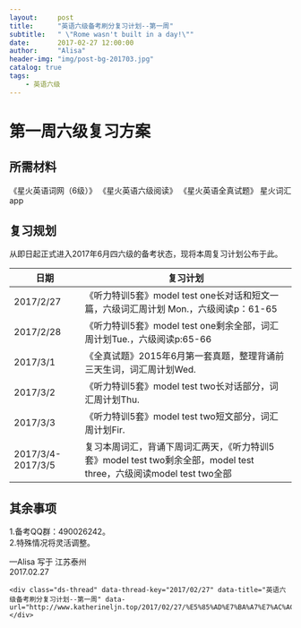 ```yaml
---
layout:     post
title:      "英语六级备考刷分复习计划--第一周"
subtitle:   " \"Rome wasn't built in a day!\""
date:       2017-02-27 12:00:00
author:     "Alisa"
header-img: "img/post-bg-201703.jpg"
catalog: true
tags:
    - 英语六级
---
```


# 第一周六级复习方案

## 所需材料

《星火英语词网（6级）》  《星火英语六级阅读》 《星火英语全真试题》 星火词汇app

## 复习规划

从即日起正式进入2017年6月四六级的备考状态，现将本周复习计划公布于此。

| 日期                | 复习计划                                     |
| ----------------- | ---------------------------------------- |
| 2017/2/27         | 《听力特训5套》model test one长对话和短文一篇，六级词汇周计划 Mon.，六级阅读p：61-65 |
| 2017/2/28         | 《听力特训5套》model test one剩余全部，词汇周计划Tue.，六级阅读p:65-66 |
| 2017/3/1          | 《全真试题》2015年6月第一套真题，整理背诵前三天生词，词汇周计划Wed.   |
| 2017/3/2          | 《听力特训5套》model test two长对话部分，词汇周计划Thu.    |
| 2017/3/3          | 《听力特训5套》model test two短文部分，词汇周计划Fir.     |
| 2017/3/4-2017/3/5 | 复习本周词汇，背诵下周词汇两天，《听力特训5套》model test two剩余全部，model test three，六级阅读model test two全部 |

## 其余事项

1.备考QQ群：490026242。  
2.特殊情况将灵活调整。  

—Alisa 写于  江苏泰州  
2017.02.27
<!-- 多说评论框 start -->
	<div class="ds-thread" data-thread-key="2017/02/27" data-title="英语六级备考刷分复习计划--第一周" data-url="http://www.katherineljn.top/2017/02/27/%E5%85%AD%E7%BA%A7%E7%AC%AC%E4%B8%80%E5%91%A8/"></div>
<!-- 多说评论框 end -->
<!-- 多说公共JS代码 start (一个网页只需插入一次) -->
<script type="text/javascript">
var duoshuoQuery = {short_name:"alisa"};
	(function() {
		var ds = document.createElement('script');
		ds.type = 'text/javascript';ds.async = true;
		ds.src = (document.location.protocol == 'https:' ? 'https:' : 'http:') + '//static.duoshuo.com/embed.js';
		ds.charset = 'UTF-8';
		(document.getElementsByTagName('head')[0] 
		 || document.getElementsByTagName('body')[0]).appendChild(ds);
	})();
	</script>
<!-- 多说公共JS代码 end -->



  